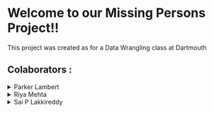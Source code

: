 # Welcome to our Missing Persons Project!!
This project was created as for a Data Wrangling class at Dartmouth
## Colaborators :
<details>
           <summary>Parker Lambert</summary>
           <p>Content 1 Content 1 Content 1 Content 1 Content 1</p>
</details>
<details>
           <summary>Riya Mehta</summary>
           <p>Content 1 Content 1 Content 1 Content 1 Content 1</p>
</details>
<details>
           <summary>Sai P Lakkireddy</summary>
           <p>Content 1 Content 1 Content 1 Content 1 Content 1</p>
</details>

